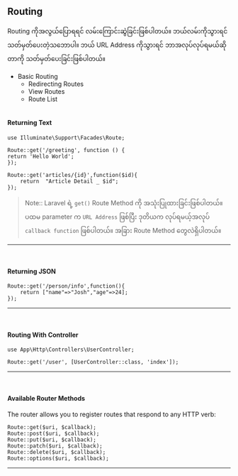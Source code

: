 ## Routing

Routing ကိုအလွယ်ပြောရရင် လမ်းကြောင်းဆွဲခြင်းဖြစ်ပါတယ်။ ဘယ်လမ်းကိုသွားရင် သတ်မှတ်ပေးတဲ့သဘောပါ။ ဘယ် URL Address ကိုသွားရင် ဘာအလုပ်လုပ်ရမယ်ဆိုတာကို သတ်မှတ်ပေးခြင်းဖြစ်ပါတယ်။

- Basic Routing
	- Redirecting Routes
	- View Routes 
	- Route List
<br><br>

####  Returning Text

    use Illuminate\Support\Facades\Route;

	Route::get('/greeting', function () {
    return 'Hello World';
	});

	Route::get('articles/{id}',function($id){ 
		return  "Article Detail _ $id"; 
	});

> <span>Note::</span> Laravel ရဲ့ `get()` Route Method ကို အသုံးပြုထားခြင်းဖြစ်ပါတယ်။ ပထမ parameter က `URL Address` ဖြစ်ပြီး ဒုတိယက လုပ်ရမယ့်အလုပ် `callback function` ဖြစ်ပါတယ်။ အခြား Route Method တွေလဲရှိပါတယ်။
***
<br>

####  Returning JSON

    Route::get('/person/info',function(){ 
	    return ["name"=>"Josh","age"=>24]; 
    });

***
<br>

####  Routing With Controller

    use App\Http\Controllers\UserController;

	Route::get('/user', [UserController::class, 'index']);
***
<br>

#### Available Router Methods
The router allows you to register routes that respond to any HTTP verb:

```
Route::get($uri, $callback);
Route::post($uri, $callback);
Route::put($uri, $callback);
Route::patch($uri, $callback);
Route::delete($uri, $callback);
Route::options($uri, $callback);
```
***
